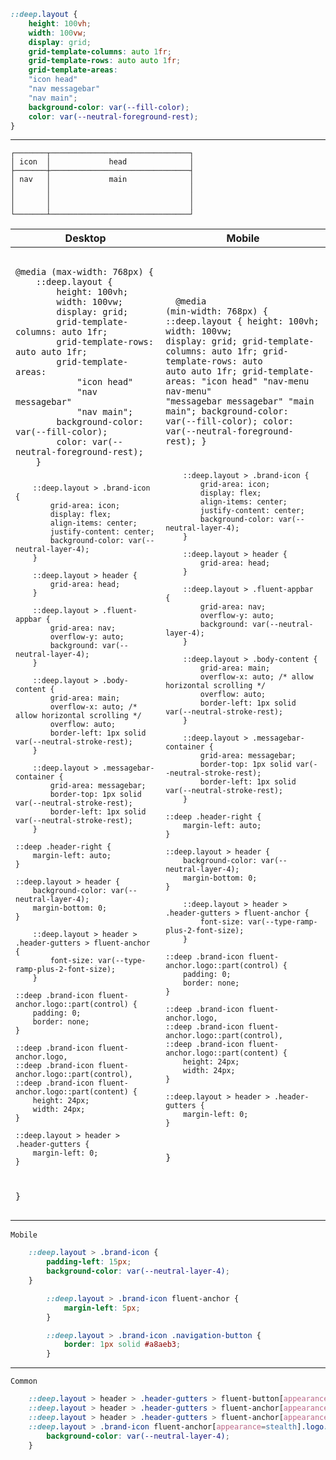 ```css
::deep.layout {
    height: 100vh;
    width: 100vw;
    display: grid;
    grid-template-columns: auto 1fr;
    grid-template-rows: auto auto 1fr;
    grid-template-areas:
    "icon head"
    "nav messagebar"
    "nav main";
    background-color: var(--fill-color);
    color: var(--neutral-foreground-rest);
}
```

---

```
┌───────┬───────────────────────────────┐
│ icon  │             head              │
├───────┼───────────────────────────────┤
│ nav   │             main              │
│       │                               │
│       │                               │
│       │                               │
└───────┴───────────────────────────────┘
```

<table>
    <thead>
        <tr>
            <th>Desktop</th>
            <th>Mobile</th>
        </tr>
    </thead>
    <tbody>
        <tr>
            <td>
                <pre>
                    <code class="language-css">
@media (max-width: 768px) {
    ::deep.layout {
        height: 100vh;
        width: 100vw;
        display: grid;
        grid-template-columns: auto 1fr;
        grid-template-rows: auto auto 1fr;
        grid-template-areas:
            "icon head"
            "nav messagebar"
            "nav main";
        background-color: var(--fill-color);
        color: var(--neutral-foreground-rest);
    }

        ::deep.layout > .brand-icon {
            grid-area: icon;
            display: flex;
            align-items: center;
            justify-content: center;
            background-color: var(--neutral-layer-4);
        }

        ::deep.layout > header {
            grid-area: head;
        }

        ::deep.layout > .fluent-appbar {
            grid-area: nav;
            overflow-y: auto;
            background: var(--neutral-layer-4);
        }

        ::deep.layout > .body-content {
            grid-area: main;
            overflow-x: auto; /* allow horizontal scrolling */
            overflow: auto;
            border-left: 1px solid var(--neutral-stroke-rest);
        }

        ::deep.layout > .messagebar-container {
            grid-area: messagebar;
            border-top: 1px solid var(--neutral-stroke-rest);
            border-left: 1px solid var(--neutral-stroke-rest);
        }

    ::deep .header-right {
        margin-left: auto;
    }

    ::deep.layout > header {
        background-color: var(--neutral-layer-4);
        margin-bottom: 0;
    }

        ::deep.layout > header > .header-gutters > fluent-anchor {
            font-size: var(--type-ramp-plus-2-font-size);
        }

    ::deep .brand-icon fluent-anchor.logo::part(control) {
        padding: 0;
        border: none;
    }

    ::deep .brand-icon fluent-anchor.logo,
    ::deep .brand-icon fluent-anchor.logo::part(control),
    ::deep .brand-icon fluent-anchor.logo::part(content) {
        height: 24px;
        width: 24px;
    }

    ::deep.layout > header > .header-gutters {
        margin-left: 0;
    }
}
                    </code>
                </pre>
            </td>
            <td>
                <pre>
                    <code class="language-css">
@media (min-width: 768px) {
    ::deep.layout {
        height: 100vh;
        width: 100vw;
        display: grid;
        grid-template-columns: auto 1fr;
        grid-template-rows: auto auto auto 1fr;
        grid-template-areas:
            "icon head"
            "nav-menu nav-menu"
            "messagebar messagebar"
            "main main";
        background-color: var(--fill-color);
        color: var(--neutral-foreground-rest);
    }

        ::deep.layout > .brand-icon {
            grid-area: icon;
            display: flex;
            align-items: center;
            justify-content: center;
            background-color: var(--neutral-layer-4);
        }

        ::deep.layout > header {
            grid-area: head;
        }

        ::deep.layout > .fluent-appbar {
            grid-area: nav;
            overflow-y: auto;
            background: var(--neutral-layer-4);
        }

        ::deep.layout > .body-content {
            grid-area: main;
            overflow-x: auto; /* allow horizontal scrolling */
            overflow: auto;
            border-left: 1px solid var(--neutral-stroke-rest);
        }

        ::deep.layout > .messagebar-container {
            grid-area: messagebar;
            border-top: 1px solid var(--neutral-stroke-rest);
            border-left: 1px solid var(--neutral-stroke-rest);
        }

    ::deep .header-right {
        margin-left: auto;
    }

    ::deep.layout > header {
        background-color: var(--neutral-layer-4);
        margin-bottom: 0;
    }

        ::deep.layout > header > .header-gutters > fluent-anchor {
            font-size: var(--type-ramp-plus-2-font-size);
        }

    ::deep .brand-icon fluent-anchor.logo::part(control) {
        padding: 0;
        border: none;
    }

    ::deep .brand-icon fluent-anchor.logo,
    ::deep .brand-icon fluent-anchor.logo::part(control),
    ::deep .brand-icon fluent-anchor.logo::part(content) {
        height: 24px;
        width: 24px;
    }

    ::deep.layout > header > .header-gutters {
        margin-left: 0;
    }
}
                    </code>
                </pre>
            </td>
        </tr>
    </tbody>
</table>

`Mobile`
```css
    ::deep.layout > .brand-icon {
        padding-left: 15px;
        background-color: var(--neutral-layer-4);
    }

        ::deep.layout > .brand-icon fluent-anchor {
            margin-left: 5px;
        }

        ::deep.layout > .brand-icon .navigation-button {
            border: 1px solid #a8aeb3;
        }
```

---

`Common`

```css
    ::deep.layout > header > .header-gutters > fluent-button[appearance=stealth]:not(:hover)::part(control),
    ::deep.layout > header > .header-gutters > fluent-anchor[appearance=stealth]:not(:hover)::part(control),
    ::deep.layout > header > .header-gutters > fluent-anchor[appearance=stealth].logo::part(control),
    ::deep.layout > .brand-icon fluent-anchor[appearance=stealth].logo::part(control) {
        background-color: var(--neutral-layer-4);
    }
```
